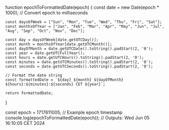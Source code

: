 function epochToFormattedDate(epoch) {
    const date = new Date(epoch * 1000); // Convert epoch to milliseconds

    const daysOfWeek = ["Sun", "Mon", "Tue", "Wed", "Thu", "Fri", "Sat"];
    const monthsOfYear = ["Jan", "Feb", "Mar", "Apr", "May", "Jun", "Jul", "Aug", "Sep", "Oct", "Nov", "Dec"];

    const day = daysOfWeek[date.getUTCDay()];
    const month = monthsOfYear[date.getUTCMonth()];
    const dayOfMonth = date.getUTCDate().toString().padStart(2, '0');
    const year = date.getUTCFullYear();
    const hours = date.getUTCHours().toString().padStart(2, '0');
    const minutes = date.getUTCMinutes().toString().padStart(2, '0');
    const seconds = date.getUTCSeconds().toString().padStart(2, '0');

    // Format the date string
    const formattedDate = `${day} ${month} ${dayOfMonth} ${hours}:${minutes}:${seconds} CET ${year}`;
    
    return formattedDate;
}

const epoch = 1717611005; // Example epoch timestamp
console.log(epochToFormattedDate(epoch)); // Outputs: Wed Jun 05 16:10:05 CET 2024
